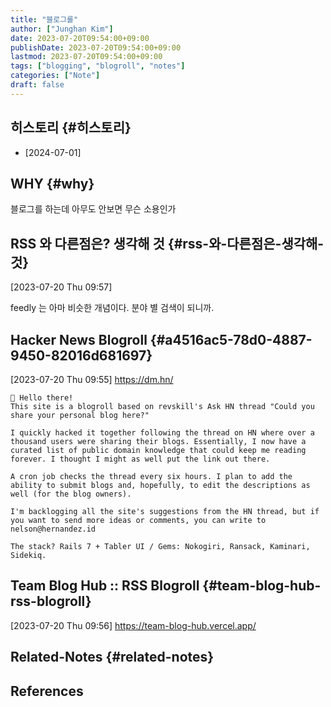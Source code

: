 ```yaml
---
title: "블로그롤"
author: ["Junghan Kim"]
date: 2023-07-20T09:54:00+09:00
publishDate: 2023-07-20T09:54:00+09:00
lastmod: 2023-07-20T09:54:00+09:00
tags: ["blogging", "blogroll", "notes"]
categories: ["Note"]
draft: false
---
```


## 히스토리 {#히스토리}

-   [2024-07-01]


## WHY {#why}

블로그를 하는데 아무도 안보면 무슨 소용인가


## RSS 와 다른점은? 생각해 것 {#rss-와-다른점은-생각해-것}

<span class="timestamp-wrapper"><span class="timestamp">[2023-07-20 Thu 09:57]</span></span>

feedly 는 아마 비슷한 개념이다. 분야 별 검색이 되니까.


## Hacker News Blogroll {#a4516ac5-78d0-4887-9450-82016d681697}

<span class="timestamp-wrapper"><span class="timestamp">[2023-07-20 Thu 09:55]</span></span> <https://dm.hn/>

```text
👋 Hello there!
This site is a blogroll based on revskill's Ask HN thread "Could you share your personal blog here?"

I quickly hacked it together following the thread on HN where over a thousand users were sharing their blogs. Essentially, I now have a curated list of public domain knowledge that could keep me reading forever. I thought I might as well put the link out there.

A cron job checks the thread every six hours. I plan to add the ability to submit blogs and, hopefully, to edit the descriptions as well (for the blog owners).

I'm backlogging all the site's suggestions from the HN thread, but if you want to send more ideas or comments, you can write to nelson@hernandez.id

The stack? Rails 7 + Tabler UI / Gems: Nokogiri, Ransack, Kaminari, Sidekiq.
```


## Team Blog Hub :: RSS Blogroll {#team-blog-hub-rss-blogroll}

<span class="timestamp-wrapper"><span class="timestamp">[2023-07-20 Thu 09:56]</span></span> <https://team-blog-hub.vercel.app/>


## Related-Notes {#related-notes}

## References

<style>.csl-entry{text-indent: -1.5em; margin-left: 1.5em;}</style><div class="csl-bib-body">
</div>
